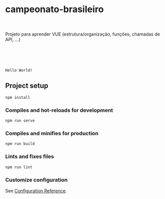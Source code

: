 # campeonato-brasileiro
<br /><br />
Projeto para aprender VUE (estrutura/organização, funções, chamadas de API, ...)
<br /><br /><br /><br /><br />


```
Hello World!
```
## Project setup
```
npm install
```

### Compiles and hot-reloads for development
```
npm run serve
```

### Compiles and minifies for production
```
npm run build
```

### Lints and fixes files
```
npm run lint
```

### Customize configuration
See [Configuration Reference](https://cli.vuejs.org/config/).
